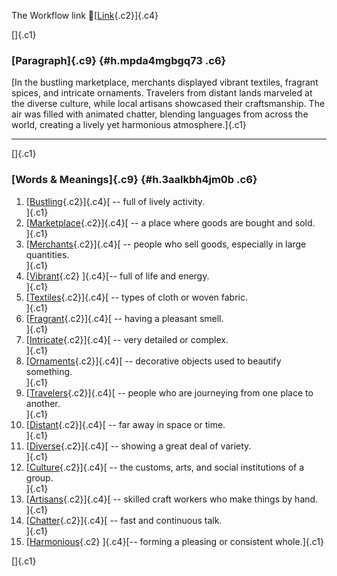 The Workflow link
👏[[Link](https://www.google.com/url?q=http://www.google.com&sa=D&source=editors&ust=1759709852647437&usg=AOvVaw35_F4CUpD-MeCrMB2SzOIy){.c2}]{.c4}

[]{.c1}

### [Paragraph]{.c9} {#h.mpda4mgbgq73 .c6}

[In the bustling marketplace, merchants displayed vibrant textiles,
fragrant spices, and intricate ornaments. Travelers from distant lands
marveled at the diverse culture, while local artisans showcased their
craftsmanship. The air was filled with animated chatter, blending
languages from across the world, creating a lively yet harmonious
atmosphere.]{.c1}

------------------------------------------------------------------------

[]{.c1}

### [Words & Meanings]{.c9} {#h.3aalkbh4jm0b .c6}

1.  [[Bustling](https://www.google.com/url?q=http://www.google.com&sa=D&source=editors&ust=1759709852648475&usg=AOvVaw1zl7jzAn9nuvKYwJLT0lw6){.c2}]{.c4}[ --
    full of lively activity.\
    ]{.c1}
2.  [[Marketplace](https://www.google.com/url?q=http://www.google.com&sa=D&source=editors&ust=1759709852648704&usg=AOvVaw01YNY7Ne93kMV3ClvaV_ZJ){.c2}]{.c4}[ --
    a place where goods are bought and sold.\
    ]{.c1}
3.  [[Merchants](https://www.google.com/url?q=http://www.google.com&sa=D&source=editors&ust=1759709852648919&usg=AOvVaw3Iy2GFMOvZpznG9BbNgomN){.c2}]{.c4}[ --
    people who sell goods, especially in large quantities.\
    ]{.c1}
4.  [[Vibrant](https://www.google.com/url?q=http://www.google.com&sa=D&source=editors&ust=1759709852649152&usg=AOvVaw0I-iudVqXreFNa540d-xna){.c2}
    ]{.c4}[-- full of life and energy.\
    ]{.c1}
5.  [[Textiles](https://www.google.com/url?q=http://www.google.com&sa=D&source=editors&ust=1759709852649319&usg=AOvVaw3SDcCoibdTpcZM6anR5cTZ){.c2}]{.c4}[ --
    types of cloth or woven fabric.\
    ]{.c1}
6.  [[Fragrant](https://www.google.com/url?q=http://www.google.com&sa=D&source=editors&ust=1759709852649502&usg=AOvVaw1lVJueNduyDbYH6vACoSEK){.c2}]{.c4}[ --
    having a pleasant smell.\
    ]{.c1}
7.  [[Intricate](https://www.google.com/url?q=http://www.google.com&sa=D&source=editors&ust=1759709852649665&usg=AOvVaw0plf5zK9FttLIGm1OlqYBj){.c2}]{.c4}[ --
    very detailed or complex.\
    ]{.c1}
8.  [[Ornaments](https://www.google.com/url?q=http://www.google.com&sa=D&source=editors&ust=1759709852649838&usg=AOvVaw2RQPmOguy3ZmSv6F18rcwg){.c2}]{.c4}[ --
    decorative objects used to beautify something.\
    ]{.c1}
9.  [[Travelers](https://www.google.com/url?q=http://www.google.com&sa=D&source=editors&ust=1759709852650029&usg=AOvVaw30K4vweKQb2hpbmM0Y8LIe){.c2}]{.c4}[ --
    people who are journeying from one place to another.\
    ]{.c1}
10. [[Distant](https://www.google.com/url?q=http://www.google.com&sa=D&source=editors&ust=1759709852650268&usg=AOvVaw3uMCqFZ1wH6Pzm8M0J9bbY){.c2}]{.c4}[ --
    far away in space or time.\
    ]{.c1}
11. [[Diverse](https://www.google.com/url?q=http://www.google.com&sa=D&source=editors&ust=1759709852650468&usg=AOvVaw36Qo7FGxqKi5DgkVC7cchQ){.c2}]{.c4}[ --
    showing a great deal of variety.\
    ]{.c1}
12. [[Culture](https://www.google.com/url?q=http://www.google.com&sa=D&source=editors&ust=1759709852650643&usg=AOvVaw1iomVz_kgkz1gx1ZFWfIR8){.c2}]{.c4}[ --
    the customs, arts, and social institutions of a group.\
    ]{.c1}
13. [[Artisans](https://www.google.com/url?q=http://www.google.com&sa=D&source=editors&ust=1759709852650847&usg=AOvVaw1y3PfEaGX67y31k_NOz-go){.c2}]{.c4}[ --
    skilled craft workers who make things by hand.\
    ]{.c1}
14. [[Chatter](https://www.google.com/url?q=http://www.google.com&sa=D&source=editors&ust=1759709852651089&usg=AOvVaw1gvp1jNh5Ns-JTl-gzqRJ8){.c2}]{.c4}[ --
    fast and continuous talk.\
    ]{.c1}
15. [[Harmonious](https://www.google.com/url?q=http://www.google.com&sa=D&source=editors&ust=1759709852651262&usg=AOvVaw3aJSBFjHiCwKgMv4yP8Vne){.c2}
    ]{.c4}[-- forming a pleasing or consistent whole.]{.c1}

[]{.c1}
